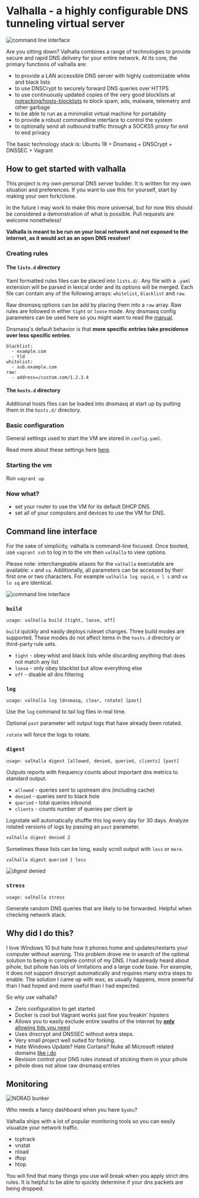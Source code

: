 # Valhalla - a highly configurable DNS tunneling virtual server

![command line interface](https://github.com/mmeyer2k/valhalla/blob/master/docs/img/topology.png?raw=true)

Are you sitting down?
Valhalla combines a range of technologies to provide secure and rapid DNS delivery for your entire network.
At its core, the primary functions of valhalla are:
- to provide a LAN accessible DNS server with highly customizable white and black lists
- to use DNSCrypt to securely forward DNS queries over HTTPS
- to use continuously updated copies of the very good blocklists at [notracking/hosts-blocklists](https://github.com/notracking/hosts-blocklists) to block spam, ads, malware, telemetry and other garbage
- to be able to run as a minimalist virtual machine for portability
- to provide a robust commandline interface to control the system
- to optionally send all outbound traffic through a SOCKS5 proxy for end to end privacy

The basic technology stack is: Ubuntu 18 + Dnsmasq + DNSCrypt + DNSSEC + Vagrant

## How to get started with valhalla

This project is my own personal DNS server builder.
It is written for my own situation and preferences.
If you want to use this for yourself, start by making your own fork/clone.

In the future I may work to make this more universal, but for now this should be considered a demonstration of what is possible.
Pull requests are welcome nonetheless!

**Valhalla is meant to be run on your local network and not exposed to the internet, as it would act as an open DNS resolver!**

### Creating rules

#### The `lists.d` directory

Yaml formatted rules files can be placed into `lists.d/`. 
Any file with a `.yaml` extension will be parsed in lexical order and its options will be merged.
Each file can contain any of the following arrays: `whitelist`, `blacklist` and `raw`.

Raw dnsmasq options can be add by placing them into a `raw` array.
Raw rules are followed in either `tight` or `loose` mode.
Any dnsmasq config parameters can be used here so you might want to read the [manual](http://www.thekelleys.org.uk/dnsmasq/docs/dnsmasq-man.html).

Dnsmasq's default behavior is that **more specific entries take precidence over less specific entries**.
```
blacklist:
  - example.com
  - tld
whitelist:
  - sub.example.com
raw:
  - address=/custom.com/1.2.3.4
```

#### The `hosts.d` directory

Additional hosts files can be loaded into dnsmasq at start up by putting them in the `hosts.d/` directory.

### Basic configuration

General settings used to start the VM are stored in `config.yaml`.

Read more about these settings here [here](https://github.com/mmeyer2k/valhalla/blob/master/docs/configuration.md).

### Starting the vm
Run `vagrant up`.

### Now what?
- set your router to use the VM for its default DHCP DNS.
- set all of your computers and devices to use the VM for DNS.

## Command line interface
For the sake of simplicity, valhalla is command-line focused.
Once booted, use `vagrant ssh` to log in to the vm then `valhalla` to view options.

Please note: interchangeable aliases for the `valhalla` executable are available: `v` and `va`.
Additionally, all parameters can be accessed by their first one or two characters.
For example `valhalla log squid`, `v l s` and `va lo sq` are identical.

![command line interface](https://github.com/mmeyer2k/valhalla/blob/master/docs/img/cli.png?raw=true)

### `build`
`usage: valhalla build [tight, loose, off]`

`build` quickly and easily deploys ruleset changes.
Three build modes are supported. 
These modes do not affect items in the `hosts.d` directory or third-party rule sets.

- `tight` - obey whist and black lists while discarding anything that does not match any list
- `loose` - only obey blacklist but allow everything else
- `off` - disable all dns filtering

### `log`
`usage: valhalla log [dnsmasq, clear, rotate] [past]`

Use the `log` command to tail log files in real time.

Optional `past` parameter will output logs that have already been rotated.

`rotate` will force the logs to rotate.

### `digest`
`usage: valhalla digest [allowed, denied, queried, clients] [past]`

Outputs reports with frequency counts about important dns metrics to standard output.

- `allowed` - queries sent to upstream dns (including cache)
- `denied` - queries sent to black hole
- `queried` - total queries inbound
- `clients` - counts number of queries per client ip

Logrotate will automatically shuffle this log every day for 30 days.
Analyze rotated versions of logs by passing an `past` parameter.
```bash
valhalla digest denied 2
```

Sometimes these lists can be long, easily scroll output with `less` or `more`.

```bash
valhalla digest queried | less
```

![digest denied](https://github.com/mmeyer2k/valhalla/blob/master/docs/img/cli-digest.png?raw=true)

### `stress`
`usage: valhalla stress`

Generate random DNS queries that are likely to be forwarded.
Helpful when checking network stack.

## Why did I do this?
I love Windows 10 but hate how it phones home and updates/restarts your computer without warning.
This problem drove me in search of the optimal solution to being in complete control of my DNS.
I had already heard about pihole, but pihole has lots of limitations and a large code base.
For example, it does not support dnscrypt automatically and requires many extra steps to enable.
The solution I came up with was, as usually happens, more powerful than I had hoped and more useful than I had expected.

So why use valhalla?
- Zero configuration to get started
- Docker is cool but Vagrant works just fine you freakin' hipsters
- Allows you to easily exclude entire swaths of the internet by [**only** allowing tlds you need](https://github.com/mmeyer2k/valhalla/blob/master/lists.d/tlds.yaml)
- Uses dnscrypt and DNSSEC without extra steps.
- Very small project well suited for forking.
- Hate Windows Update? Hate Cortana? Nuke all Microsoft related domains [like i do](https://github.com/mmeyer2k/valhalla/blob/master/lists.d/microsoft.yaml)
- Revision control your DNS rules instead of sticking them in your pihole
- pihole does not allow raw dnsmasq entries

## Monitoring
![NORAD bunker](https://github.com/mmeyer2k/valhalla/blob/master/docs/img/command-bunker.png?raw=true)

Who needs a fancy dashboard when you have `byobu`?

Valhalla ships with a lot of popular monitoring tools so you can easily visualize your network traffic.
- tcptrack
- vnstat
- nload
- iftop 
- htop

You will find that many things you use will break when you apply strict dns rules.
It is helpful to be able to quickly determine if your dns packets are being dropped.

